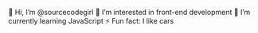 👋 Hi, I’m @sourcecodegirl
👀 I’m interested in front-end development
🌱 I’m currently learning JavaScript
⚡ Fun fact: I like cars
